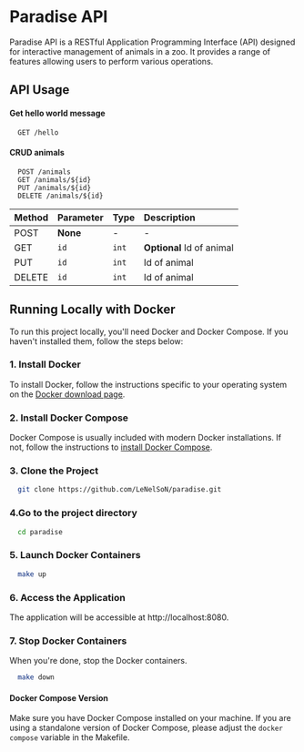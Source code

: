 # Paradise API

Paradise API is a RESTful Application Programming Interface (API) designed for interactive management of animals in a zoo. It provides a range of features allowing users to perform various operations.

## API Usage

#### Get hello world message

```http
  GET /hello
```

#### CRUD animals

```http
  POST /animals
  GET /animals/${id}
  PUT /animals/${id}
  DELETE /animals/${id}
```

| Method    | Parameter | Type     | Description               |
| :-------- | :-------- | :------- | :------------------------ |
| POST      | **None**  | -        | -                         |
| GET       | `id`      | `int`    | **Optional** Id of animal |
| PUT       | `id`      | `int`    | Id of animal              |
| DELETE    | `id`      | `int`    | Id of animal              |


## Running Locally with Docker

To run this project locally, you'll need Docker and Docker Compose. If you haven't installed them, follow the steps below:

### 1. Install Docker

To install Docker, follow the instructions specific to your operating system on the [Docker download page](https://www.docker.com/get-started).

### 2. Install Docker Compose

Docker Compose is usually included with modern Docker installations. If not, follow the instructions to [install Docker Compose](https://docs.docker.com/compose/install/).

### 3. Clone the Project

```bash
  git clone https://github.com/LeNelSoN/paradise.git
```

### 4.Go to the project directory

```bash
  cd paradise
```

### 5. Launch Docker Containers

```bash
  make up
```
### 6. Access the Application
The application will be accessible at http://localhost:8080.

### 7. Stop Docker Containers
When you're done, stop the Docker containers.

```bash
  make down
```
#### Docker Compose Version

Make sure you have Docker Compose installed on your machine. 
If you are using a standalone version of Docker Compose, please adjust the `docker compose` variable in the Makefile.